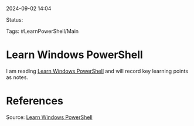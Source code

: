 2024-09-02 14:04

Status:

Tags: #LearnPowerShell/Main

# Learn Windows PowerShell
I am reading [Learn Windows PowerShell](https://read.amazon.com/?asin=B097814LF4&ref_=kwl_kr_iv_rec_1) and will record key learning points as notes.

# References
Source: [Learn Windows PowerShell](https://read.amazon.com/?asin=B097814LF4&ref_=kwl_kr_iv_rec_1) 